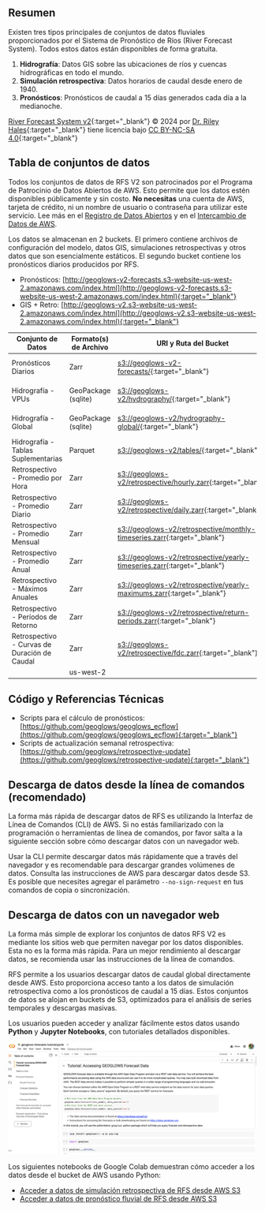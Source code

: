 ## Resumen

Existen tres tipos principales de conjuntos de datos fluviales proporcionados por el Sistema de Pronóstico de Ríos (River Forecast System). Todos estos datos están disponibles de forma gratuita.

1. **Hidrografía**: Datos GIS sobre las ubicaciones de ríos y cuencas hidrográficas en todo el mundo.
2. **Simulación retrospectiva**: Datos horarios de caudal desde enero de 1940.
3. **Pronósticos**: Pronósticos de caudal a 15 días generados cada día a la medianoche.

[River Forecast System v2](https://www.geoglows.org){:target="_blank"} © 2024 por [Dr. Riley Hales](https://hales.app){:target="_blank"} tiene licencia bajo [CC BY-NC-SA 4.0](https://creativecommons.org/licenses/by-nc-sa/4.0/){:target="_blank"}

## Tabla de conjuntos de datos

Todos los conjuntos de datos de RFS V2 son patrocinados por el Programa de Patrocinio de Datos Abiertos de AWS. Esto permite que los datos estén disponibles públicamente y sin costo. **No necesitas** una cuenta de AWS, tarjeta de crédito, ni un nombre de usuario o contraseña para utilizar este servicio. Lee más en el [Registro de Datos Abiertos](https://registry.opendata.aws/geoglows-v2/) y en el [Intercambio de Datos de AWS](https://aws.amazon.com/marketplace/pp/prodview-aboaljwcz64zs).

Los datos se almacenan en 2 buckets. El primero contiene archivos de configuración del modelo, datos GIS, simulaciones retrospectivas y otros datos que son esencialmente estáticos. El segundo bucket contiene los pronósticos diarios producidos por RFS.

- Pronósticos: [http://geoglows-v2-forecasts.s3-website-us-west-2.amazonaws.com/index.html](http://geoglows-v2-forecasts.s3-website-us-west-2.amazonaws.com/index.html){:target="_blank"}
- GIS + Retro: [http://geoglows-v2.s3-website-us-west-2.amazonaws.com/index.html](http://geoglows-v2.s3-website-us-west-2.amazonaws.com/index.html){:target="_blank"}

| Conjunto de Datos                          | Formato(s) de Archivo | URI y Ruta del Bucket                                                                                                                     | Región AWS |
|-------------------------------------------|------------------------|-------------------------------------------------------------------------------------------------------------------------------------------|-------------|
| Pronósticos Diarios                       | Zarr                   | [s3://geoglows-v2-forecasts/](http://geoglows-v2-forecasts.s3-website-us-west-2.amazonaws.com/index.html){:target="_blank"}                         | us-west-2   |
| Hidrografía - VPUs                        | GeoPackage (sqlite)    | [s3://geoglows-v2/hydrography/](http://geoglows-v2.s3-website-us-west-2.amazonaws.com/index.html#hydrography/){:target="_blank"}                            | us-west-2   |
| Hidrografía - Global                      | GeoPackage (sqlite)    | [s3://geoglows-v2/hydrography-global/](http://geoglows-v2.s3-website-us-west-2.amazonaws.com/index.html#hydrography-global/){:target="_blank"}              | us-west-2   |
| Hidrografía - Tablas Suplementarias       | Parquet                | [s3://geoglows-v2/tables/](http://geoglows-v2.s3-website-us-west-2.amazonaws.com/index.html#tables/){:target="_blank"}                                      | us-west-2   |
| Retrospectivo - Promedio por Hora         | Zarr                   | [s3://geoglows-v2/retrospective/hourly.zarr](http://geoglows-v2.s3-website-us-west-2.amazonaws.com/index.html#retrospective/hourly.zarr/){:target="_blank"}             | us-west-2   |
| Retrospectivo - Promedio Diario           | Zarr                   | [s3://geoglows-v2/retrospective/daily.zarr](http://geoglows-v2.s3-website-us-west-2.amazonaws.com/index.html#retrospective/daily.zarr/){:target="_blank"}              | us-west-2   |
| Retrospectivo - Promedio Mensual          | Zarr                   | [s3://geoglows-v2/retrospective/monthly-timeseries.zarr](http://geoglows-v2.s3-website-us-west-2.amazonaws.com/index.html#retrospective/monthly-timeseries.zarr/){:target="_blank"} | us-west-2   |
| Retrospectivo - Promedio Anual            | Zarr                   | [s3://geoglows-v2/retrospective/yearly-timeseries.zarr](http://geoglows-v2.s3-website-us-west-2.amazonaws.com/index.html#retrospective/yearly-timeseries.zarr/){:target="_blank"}  | us-west-2   |
| Retrospectivo - Máximos Anuales           | Zarr                   | [s3://geoglows-v2/retrospective/yearly-maximums.zarr](http://geoglows-v2.s3-website-us-west-2.amazonaws.com/index.html#retrospective/yearly-maximums.zarr/){:target="_blank"}    | us-west-2   |
| Retrospectivo - Períodos de Retorno       | Zarr                   | [s3://geoglows-v2/retrospective/return-periods.zarr](http://geoglows-v2.s3-website-us-west-2.amazonaws.com/index.html#retrospective/return-periods.zarr/){:target="_blank"}     | us-west-2   |
| Retrospectivo - Curvas de Duración de Caudal | Zarr               | [s3://geoglows-v2/retrospective/fdc.zarr](http://geoglows-v2.s3-website-us-west-2.amazonaws.com/index.html#retrospective/fdc.zarr/){:target="_blank"}    | us-west-2   |
               | us-west-2  |

## Código y Referencias Técnicas

- Scripts para el cálculo de pronósticos: [https://github.com/geoglows/geoglows_ecflow](https://github.com/geoglows/geoglows_ecflow){:target="_blank"}
- Scripts de actualización semanal retrospectiva: [https://github.com/geoglows/retrospective-update](https://github.com/geoglows/retrospective-update){:target="_blank"}

## Descarga de datos desde la línea de comandos (recomendado)

La forma más rápida de descargar datos de RFS es utilizando la Interfaz de Línea de Comandos (CLI) de AWS. Si no estás familiarizado con la programación o herramientas de línea de comandos, por favor salta a la siguiente sección sobre cómo descargar datos con un navegador web.

Usar la CLI permite descargar datos más rápidamente que a través del navegador y es recomendable para descargar grandes volúmenes de datos. Consulta las instrucciones de AWS para descargar datos desde S3. Es posible que necesites agregar el parámetro `--no-sign-request` en tus comandos de copia o sincronización.

## Descarga de datos con un navegador web

La forma más simple de explorar los conjuntos de datos RFS V2 es mediante los sitios web que permiten navegar por los datos disponibles. Esta no es la forma más rápida. Para un mejor rendimiento al descargar datos, se recomienda usar las instrucciones de la línea de comandos.

RFS permite a los usuarios descargar datos de caudal global directamente desde AWS. Esto proporciona acceso tanto a los datos de simulación retrospectiva como a los pronósticos de caudal a 15 días. Estos conjuntos de datos se alojan en buckets de S3, optimizados para el análisis de series temporales y descargas masivas.

Los usuarios pueden acceder y analizar fácilmente estos datos usando **Python** y **Jupyter Notebooks**, con tutoriales detallados disponibles.

![Collab](../../static/images/image5.png)

Los siguientes notebooks de Google Colab demuestran cómo acceder a los datos desde el bucket de AWS usando Python:

- [Acceder a datos de simulación retrospectiva de RFS desde AWS S3](https://colab.research.google.com/drive/19f8n-YMqGxL_qcn3aw5yv4oYUFFlB8IK)
- [Acceder a datos de pronóstico fluvial de RFS desde AWS S3](https://colab.research.google.com/drive/1tOuybiHK3HuxwL0MHDhGRbU65-yaolGs)
